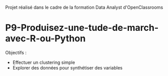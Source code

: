 Projet réalisé dans le cadre de la formation Data Analyst d'OpenClassrooms

# P9-Produisez-une-tude-de-march-avec-R-ou-Python

Objectifs : 
- Effectuer un clustering simple
- Explorer des données pour synthétiser des variables
